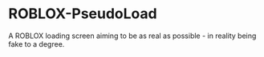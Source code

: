 # ROBLOX-PseudoLoad
A ROBLOX loading screen aiming to be as real as possible - in reality being fake to a degree.
